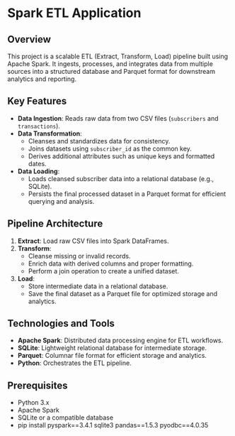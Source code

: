 # Spark ETL Application

## Overview
This project is a scalable ETL (Extract, Transform, Load) pipeline built using Apache Spark. It ingests, processes, and integrates data from multiple sources into a structured database and Parquet format for downstream analytics and reporting.

## Key Features
- **Data Ingestion**: Reads raw data from two CSV files (`subscribers` and `transactions`).
- **Data Transformation**: 
  - Cleanses and standardizes data for consistency.
  - Joins datasets using `subscriber_id` as the common key.
  - Derives additional attributes such as unique keys and formatted dates.
- **Data Loading**: 
  - Loads cleansed subscriber data into a relational database (e.g., SQLite).
  - Persists the final processed dataset in a Parquet format for efficient querying and analysis.

## Pipeline Architecture
1. **Extract**: Load raw CSV files into Spark DataFrames.
2. **Transform**:
   - Cleanse missing or invalid records.
   - Enrich data with derived columns and proper formatting.
   - Perform a join operation to create a unified dataset.
3. **Load**:
   - Store intermediate data in a relational database.
   - Save the final dataset as a Parquet file for optimized storage and analytics.

## Technologies and Tools
- **Apache Spark**: Distributed data processing engine for ETL workflows.
- **SQLite**: Lightweight relational database for intermediate storage.
- **Parquet**: Columnar file format for efficient storage and analytics.
- **Python**: Orchestrates the ETL pipeline.

## Prerequisites
- Python 3.x
- Apache Spark
- SQLite or a compatible database
- pip install pyspark==3.4.1 sqlite3 pandas==1.5.3 pyodbc==4.0.35

